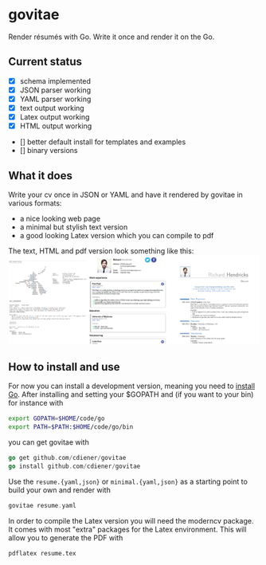 govitae
======

Render résumés with Go. Write it once and render it on the Go.

Current status
-------------

- [x] schema implemented
- [x] JSON parser working
- [x] YAML parser working
- [x] text output working
- [x] Latex output working
- [x] HTML output working
- [] better default install for templates and examples
- [] binary versions

What it does
-----------

Write your cv once in JSON or YAML and have it rendered by govitae in various formats:

- a nice looking web page
- a minimal but stylish text version
- a good looking Latex version which you can compile to pdf

The text, HTML and pdf version look something like this:
![sample output](examples/output.png)

How to install and use
--------------------

For now you can install a development version, meaning you need to 
[install Go](https://golang.org/doc/install). After installing and setting
your $GOPATH and (if you want to your bin) for instance with

```bash
export GOPATH=$HOME/code/go
export PATH=$PATH:$HOME/code/go/bin
```

you can get govitae with

```go
go get github.com/cdiener/govitae
go install github.com/cdiener/govitae
```

Use the `resume.{yaml,json}` or `minimal.{yaml,json}` as a starting point to build your
own and render with

```go
govitae resume.yaml
```

In order to compile the Latex version you will need the moderncv package. It comes
with most "extra" packages for the Latex environment. This will allow you to generate
the PDF with

```bash
pdflatex resume.tex
```
